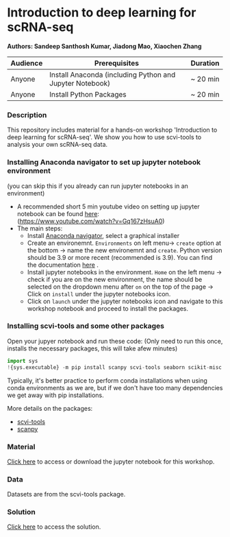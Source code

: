 # Introduction to deep learning for scRNA-seq
**Authors: Sandeep Santhosh Kumar, Jiadong Mao, Xiaochen Zhang**

| Audience      | Prerequisites | Duration    |
| ------------- | ------------- | ----------- |
| Anyone    |Install Anaconda (including Python and Jupyter Notebook)|~ 20 min    |
| Anyone    |Install Python Packages|~ 20 min    |


### Description

This repository includes material for a hands-on workshop 'Introduction to deep learning for scRNA-seq'. We show you how to use scvi-tools to analysis your own scRNA-seq data.

###  Installing Anaconda navigator to set up jupyter notebook environment 
(you can skip this if you already can run jupyter notebooks in an environment)

- A recommended short 5 min youtube video on setting up jupyter notebook can be found [here](https://www.youtube.com/watch?v=Gq167zHsuA0): \
  (https://www.youtube.com/watch?v=Gq167zHsuA0)
- The main steps: 
    - Install [Anaconda navigator](https://www.anaconda.com/download/success), select a graphical installer
    - Create an environemnt. `Environments` on left menu-> `create` option at the bottom -> name the new environemnt and `create`. Python version should be 3.9 or more recent (recommended is 3.9). You can find the documentation [here](https://docs.anaconda.com/navigator/getting-started/) . 
    - Install jupyter notebooks in the environment. `Home` on the left menu -> check if you are on the new environment, the name should be selected on the dropdown menu after `on` on the top of the page -> Click on `install` under the jupyter notebooks icon.
    - Click on `launch` under the  jupyter notebooks icon and navigate to this workshop notebook and proceed to install the packages.

### Installing scvi-tools and some other packages
Open your jupyer notebook and run these code:
(Only need to run this once, installs the necessary packages,  this will take afew minutes)

```python
import sys
!{sys.executable} -m pip install scanpy scvi-tools seaborn scikit-misc igraph leidenalg
```

Typically, it's better practice to perform conda installations when using conda environments as we are, but if we don't have too many dependencies we get away with pip installations.

More details on the packages:
- [scvi-tools](https://scvi-tools.org/)
- [scanpy](https://scanpy.readthedocs.io/en/stable/)

### Material
[Click here](https://github.com/melbintgen/deep-learning-for-scRNAseq/blob/main/intro_to_scVI_tools.ipynb) to access or download the jupyter notebook for this workshop.

### Data
Datasets are from the scvi-tools package.

### Solution
[Click here](https://github.com/melbintgen/deep-learning-for-scRNAseq/blob/main/intro_to_scVI_tools_with_solutions.ipynb) to access the solution.
